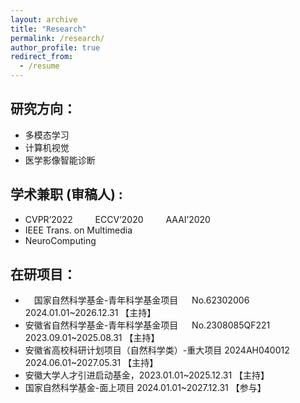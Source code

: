 ```yaml
---
layout: archive
title: "Research"
permalink: /research/
author_profile: true
redirect_from:
  - /resume
---
```



研究方向：
---

* 多模态学习
* 计算机视觉
* 医学影像智能诊断


学术兼职 (审稿人) :
---
* CVPR’2022 &emsp;&emsp; ECCV’2020 &emsp;&emsp; AAAI’2020
* IEEE Trans. on Multimedia
* NeuroComputing

在研项目：
---
* &emsp;国家自然科学基金-青年科学基金项目 &emsp; No.62302006 &emsp;&emsp;&emsp; 2024.01.01~2026.12.31 【主持】
* 安徽省自然科学基金-青年科学基金项目 &emsp; No.2308085QF221 &emsp; 2023.09.01~2025.08.31 【主持】
* 安徽省高校科研计划项目（自然科学类）-重大项目  2024AH040012 &emsp; 2024.06.01~2027.05.31 【主持】
* 安徽大学人才引进启动基金，2023.01.01~2025.12.31  【主持】
* 国家自然科学基金-面上项目 2024.01.01~2027.12.31 【参与】
